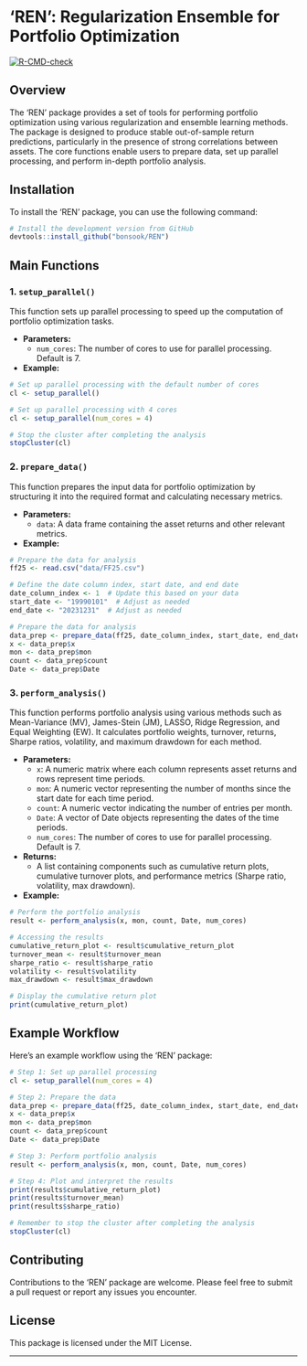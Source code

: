 ‘REN’: Regularization Ensemble for Portfolio Optimization
================

<!-- badges: start -->

[![R-CMD-check](https://github.com/bonsook/REN/actions/workflows/R-CMD-check.yaml/badge.svg)](https://github.com/bonsook/REN/actions/workflows/R-CMD-check.yaml)
<!-- badges: end -->

## Overview

The ‘REN’ package provides a set of tools for performing portfolio
optimization using various regularization and ensemble learning methods.
The package is designed to produce stable out-of-sample return
predictions, particularly in the presence of strong correlations between
assets. The core functions enable users to prepare data, set up parallel
processing, and perform in-depth portfolio analysis.

## Installation

To install the ‘REN’ package, you can use the following command:

``` r
# Install the development version from GitHub
devtools::install_github("bonsook/REN")
```

## Main Functions

### 1. `setup_parallel()`

This function sets up parallel processing to speed up the computation of
portfolio optimization tasks.

- **Parameters:**
  - `num_cores`: The number of cores to use for parallel processing.
    Default is 7.
- **Example:**

``` r
# Set up parallel processing with the default number of cores
cl <- setup_parallel()

# Set up parallel processing with 4 cores
cl <- setup_parallel(num_cores = 4)

# Stop the cluster after completing the analysis
stopCluster(cl) 
```

### 2. `prepare_data()`

This function prepares the input data for portfolio optimization by
structuring it into the required format and calculating necessary
metrics.

- **Parameters:**
  - `data`: A data frame containing the asset returns and other relevant
    metrics.
- **Example:**

``` r
# Prepare the data for analysis
ff25 <- read.csv("data/FF25.csv")

# Define the date column index, start date, and end date
date_column_index <- 1  # Update this based on your data
start_date <- "19990101"  # Adjust as needed
end_date <- "20231231"  # Adjust as needed

# Prepare the data for analysis
data_prep <- prepare_data(ff25, date_column_index, start_date, end_date)
x <- data_prep$x
mon <- data_prep$mon
count <- data_prep$count
Date <- data_prep$Date
```

### 3. `perform_analysis()`

This function performs portfolio analysis using various methods such as
Mean-Variance (MV), James-Stein (JM), LASSO, Ridge Regression, and Equal
Weighting (EW). It calculates portfolio weights, turnover, returns,
Sharpe ratios, volatility, and maximum drawdown for each method.

- **Parameters:**
  - `x`: A numeric matrix where each column represents asset returns and
    rows represent time periods.
  - `mon`: A numeric vector representing the number of months since the
    start date for each time period.
  - `count`: A numeric vector indicating the number of entries per
    month.
  - `Date`: A vector of Date objects representing the dates of the time
    periods.
  - `num_cores`: The number of cores to use for parallel processing.
    Default is 7.
- **Returns:**
  - A list containing components such as cumulative return plots,
    cumulative turnover plots, and performance metrics (Sharpe ratio,
    volatility, max drawdown).
- **Example:**

``` r
# Perform the portfolio analysis
result <- perform_analysis(x, mon, count, Date, num_cores)

# Accessing the results
cumulative_return_plot <- result$cumulative_return_plot
turnover_mean <- result$turnover_mean
sharpe_ratio <- result$sharpe_ratio
volatility <- result$volatility
max_drawdown <- result$max_drawdown

# Display the cumulative return plot
print(cumulative_return_plot)
```

## Example Workflow

Here’s an example workflow using the ‘REN’ package:

``` r
# Step 1: Set up parallel processing
cl <- setup_parallel(num_cores = 4)

# Step 2: Prepare the data
data_prep <- prepare_data(ff25, date_column_index, start_date, end_date)
x <- data_prep$x
mon <- data_prep$mon
count <- data_prep$count
Date <- data_prep$Date

# Step 3: Perform portfolio analysis
result <- perform_analysis(x, mon, count, Date, num_cores)

# Step 4: Plot and interpret the results
print(results$cumulative_return_plot)
print(results$turnover_mean)
print(results$sharpe_ratio)

# Remember to stop the cluster after completing the analysis
stopCluster(cl)
```

## Contributing

Contributions to the ‘REN’ package are welcome. Please feel free to
submit a pull request or report any issues you encounter.

## License

This package is licensed under the MIT License.

------------------------------------------------------------------------
